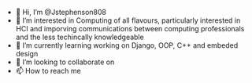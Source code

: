 - 👋 Hi, I’m @Jstephenson808
- 👀 I’m interested in Computing of all flavours, particularly interested in HCI and imporving communications between computing professionals and the less techincally knowledgeable
- 🌱 I’m currently learning working on Django, OOP, C++ and embeded design
- 💞️ I’m looking to collaborate on
- 📫 How to reach me 

<!---
Jstephenson808/Jstephenson808 is a ✨ special ✨ repository because its `README.md` (this file) appears on your GitHub profile.
You can click the Preview link to take a look at your changes.
--->
